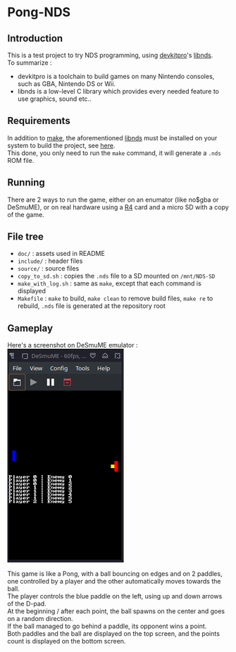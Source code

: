 # Pong-NDS
## Introduction

This is a test project to try NDS programming, using [devkitpro](https://devkitpro.org/)'s [libnds](https://github.com/devkitPro/libnds).  
To summarize :
- devkitpro is a toolchain to build games on many Nintendo consoles, such as GBA, Nintendo DS or Wii.
- libnds is a low-level C library which provides every needed feature to use graphics, sound etc..

## Requirements

In addition to <ins>make</ins>, the aforementioned <ins>libnds</ins> must be installed on your system to build the project, see [here](https://devkitpro.org/wiki/Getting_Started).  
This done, you only need to run the `make` command, it will generate a `.nds` ROM file.  

## Running

There are 2 ways to run the game, either on an enumator (like no$gba or DeSmuME), or on real hardware using a [R4](https://www.r4ds.com/) card and a micro SD with a copy of the game.  

## File tree

- `doc/` : assets used in README
- `include/` : header files
- `source/` : source files
- `copy_to_sd.sh` : copies the `.nds` file to a SD mounted on `/mnt/NDS-SD`
- `make_with_log.sh` : same as `make`, except that each command is displayed
- `Makefile` : `make` to build, `make clean` to remove build files, `make re` to rebuild, `.nds` file is generated at the repository root

## Gameplay

Here's a screenshot on DeSmuME emulator :  
<img src="doc/in-game screenshot.png" alt="Black background with a yellow ball and two paddles, blue at left and red at right"></img>

This game is like a Pong, with a ball bouncing on edges and on 2 paddles, one controlled by a player and the other automatically moves towards the ball.  
The player controls the blue paddle on the left, using up and down arrows of the D-pad.  
At the beginning / after each point, the ball spawns on the center and goes on a random direction.  
If the ball managed to go behind a paddle, its opponent wins a point.  
Both paddles and the ball are displayed on the top screen, and the points count is displayed on the bottom screen.  